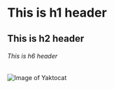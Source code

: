 # This is h1 header
## This is h2 header
###### This is h6 header

![Image of Yaktocat](https://octodex.github.com/images/yaktocat.png)
